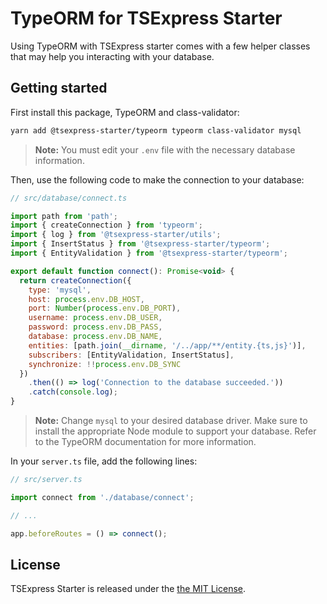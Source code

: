 # TypeORM for TSExpress Starter

Using TypeORM with TSExpress starter comes with a few helper classes that may help you interacting with your database.

## Getting started

First install this package, TypeORM and class-validator:

```bash
yarn add @tsexpress-starter/typeorm typeorm class-validator mysql
```

> **Note:** You must edit your `.env` file with the necessary database information.

Then, use the following code to make the connection to your database:

```javascript
// src/database/connect.ts

import path from 'path';
import { createConnection } from 'typeorm';
import { log } from '@tsexpress-starter/utils';
import { InsertStatus } from '@tsexpress-starter/typeorm';
import { EntityValidation } from '@tsexpress-starter/typeorm';

export default function connect(): Promise<void> {
  return createConnection({
    type: 'mysql',
    host: process.env.DB_HOST,
    port: Number(process.env.DB_PORT),
    username: process.env.DB_USER,
    password: process.env.DB_PASS,
    database: process.env.DB_NAME,
    entities: [path.join(__dirname, '/../app/**/entity.{ts,js}')],
    subscribers: [EntityValidation, InsertStatus],
    synchronize: !!process.env.DB_SYNC
  })
    .then(() => log('Connection to the database succeeded.'))
    .catch(console.log);
}
```

> **Note:** Change `mysql` to your desired database driver. Make sure to install the appropriate Node module to support your database. Refer to the TypeORM documentation for more information.

In your `server.ts` file, add the following lines:

```javascript
// src/server.ts

import connect from './database/connect';

// ...

app.beforeRoutes = () => connect();
```

## License

TSExpress Starter is released under the [the MIT License](LICENSE).
